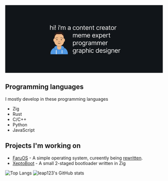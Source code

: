 <img src="banner.png" alt="hi! content creator, meme expert, programmer, and graphic designer" />

## Programming languages
I mostly develop in these programming languages
- Zig
- Rust
- C/C++
- Python
- JavaScript

## Projects I'm working on
- [FaruOS](https://github.com/leap0x7b/faruos) - A simple operating system, cureently being [rewritten](https://github.com/leap0x7b/faruos/tree/rewrite-again).
- [XeptoBoot](https://github.com/leap0x7b/xeptoboot) - A small 2-staged bootloader written in Zig

![Top Langs](https://github-readme-stats.vercel.app/api/top-langs/?username=leap0x7b&layout=compact)
![leap123's GitHub stats](https://github-readme-stats.vercel.app/api?username=leap0x7b&show_icons=true)
